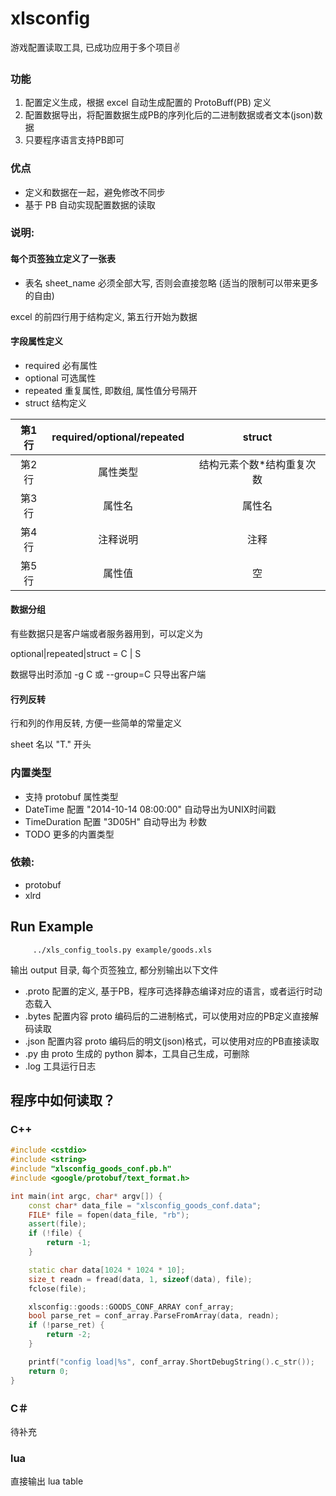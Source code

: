 # xlsconfig
游戏配置读取工具, 已成功应用于多个项目:v:

### 功能
1. 配置定义生成，根据 excel 自动生成配置的 ProtoBuff(PB) 定义
2. 配置数据导出，将配置数据生成PB的序列化后的二进制数据或者文本(json)数据
3. 只要程序语言支持PB即可

### 优点
* 定义和数据在一起，避免修改不同步
* 基于 PB 自动实现配置数据的读取

### 说明:
#### 每个页签独立定义了一张表
* 表名 sheet_name 必须全部大写, 否则会直接忽略  (适当的限制可以带来更多的自由)

excel 的前四行用于结构定义, 第五行开始为数据
#### 字段属性定义
* required 必有属性
* optional 可选属性
* repeated 重复属性, 即数组, 属性值分号隔开
* struct 结构定义 

|第1行  | required/optional/repeated | struct                        |
|:-----:|:--------------------------:|:-----------------------------:|
|第2行  | 属性类型                   | 结构元素个数*结构重复次数     |
|第3行  | 属性名                     | 属性名                        |
|第4行  | 注释说明                   | 注释                          |
|第5行  | 属性值                     | 空                            |

#### 数据分组
有些数据只是客户端或者服务器用到，可以定义为

optional|repeated|struct = C | S

数据导出时添加 -g C 或 --group=C 只导出客户端 

#### 行列反转
行和列的作用反转, 方便一些简单的常量定义

sheet 名以 "T." 开头



### 内置类型
* 支持 protobuf 属性类型
* DateTime  配置 "2014-10-14 08:00:00" 自动导出为UNIX时间戳
* TimeDuration 配置 "3D05H" 自动导出为 秒数
* TODO 更多的内置类型

### 依赖:
* protobuf
* xlrd

## Run Example
```
     ../xls_config_tools.py example/goods.xls
```
输出 output 目录, 每个页签独立, 都分别输出以下文件
* .proto 配置的定义, 基于PB，程序可选择静态编译对应的语言，或者运行时动态载入
* .bytes 配置内容 proto 编码后的二进制格式，可以使用对应的PB定义直接解码读取
* .json 配置内容 proto 编码后的明文(json)格式，可以使用对应的PB直接读取
* .py 由 proto 生成的 python 脚本，工具自己生成，可删除
* .log 工具运行日志

## 程序中如何读取？
### C++
```c++
#include <cstdio>
#include <string>
#include "xlsconfig_goods_conf.pb.h"
#include <google/protobuf/text_format.h>

int main(int argc, char* argv[]) {
	const char* data_file = "xlsconfig_goods_conf.data";
	FILE* file = fopen(data_file, "rb");
	assert(file);
	if (!file) {
		return -1;
	}

	static char data[1024 * 1024 * 10];
	size_t readn = fread(data, 1, sizeof(data), file);
	fclose(file);

	xlsconfig::goods::GOODS_CONF_ARRAY conf_array;
	bool parse_ret = conf_array.ParseFromArray(data, readn);
	if (!parse_ret) {
		return -2;
	}

	printf("config load|%s", conf_array.ShortDebugString().c_str());
	return 0;
}
```
### C＃
待补充

### lua
直接输出 lua table

